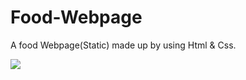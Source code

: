 # Food-Webpage
A food Webpage(Static)
made up by using Html & Css.

<img src="Screenshot from 2022-04-26 22-01-18.png" >
